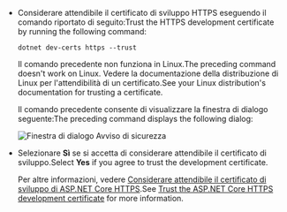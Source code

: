* <span data-ttu-id="218e5-101">Considerare attendibile il certificato di sviluppo HTTPS eseguendo il comando riportato di seguito:</span><span class="sxs-lookup"><span data-stu-id="218e5-101">Trust the HTTPS development certificate by running the following command:</span></span>

  ```dotnetcli
  dotnet dev-certs https --trust
  ```
  
  <span data-ttu-id="218e5-102">Il comando precedente non funziona in Linux.</span><span class="sxs-lookup"><span data-stu-id="218e5-102">The preceding command doesn't work on Linux.</span></span> <span data-ttu-id="218e5-103">Vedere la documentazione della distribuzione di Linux per l'attendibilità di un certificato.</span><span class="sxs-lookup"><span data-stu-id="218e5-103">See your Linux distribution's documentation for trusting a certificate.</span></span>

  <span data-ttu-id="218e5-104">Il comando precedente consente di visualizzare la finestra di dialogo seguente:</span><span class="sxs-lookup"><span data-stu-id="218e5-104">The preceding command displays the following dialog:</span></span>

  ![Finestra di dialogo Avviso di sicurezza](~/getting-started/_static/cert.png)

* <span data-ttu-id="218e5-106">Selezionare **Sì** se si accetta di considerare attendibile il certificato di sviluppo.</span><span class="sxs-lookup"><span data-stu-id="218e5-106">Select **Yes** if you agree to trust the development certificate.</span></span>

  <span data-ttu-id="218e5-107">Per altre informazioni, vedere [Considerare attendibile il certificato di sviluppo di ASP.NET Core HTTPS](xref:security/enforcing-ssl#trust-the-aspnet-core-https-development-certificate-on-windows-and-macos).</span><span class="sxs-lookup"><span data-stu-id="218e5-107">See [Trust the ASP.NET Core HTTPS development certificate](xref:security/enforcing-ssl#trust-the-aspnet-core-https-development-certificate-on-windows-and-macos) for more information.</span></span>
  
